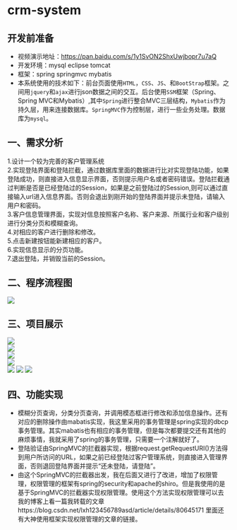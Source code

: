 # crm-system
开发前准备
---

* 视频演示地址：https://pan.baidu.com/s/1y1SvON2ShxUwjbopr7u7aQ<br>
* 开发环境：mysql eclipse tomcat<br>
* 框架：spring springmvc mybatis<br>
* 本系统使用的技术如下：前台页面使用`HTML`，`CSS`、`JS`、和`BootStrap`框架。之间用`jquery`和`ajax`进行json数据之间的交互。后台使用`SSM`框架（Spring、Spring MVC和Mybatis）,其中`Spring`进行整合MVC三层结构，`Mybatis`作为持久层，用来连接数据库。`SpringMVC`作为控制层，进行一些业务处理。数据库为`mysql`。


一、需求分析
------
1.设计一个较为完善的客户管理系统<br>
2.实现登陆界面和登陆拦截，通过数据库里面的数据进行比对实现登陆功能，如果登陆成功，则直接进入信息显示界面，否则提示用户名或者密码错误。登陆拦截通过判断是否是已经登陆过的Session，如果是之前登陆过的Session,则可以通过直接输入url进入信息界面。否则会退出到刚开始的登陆界面并提示未登陆，请输入用户和密码。<br>
3.客户信息管理界面，实现对信息按照客户名称、客户来源、所属行业和客户级别进行分类分页和模糊查询。<br>
4.对相应的客户进行删除和修改。<br>
5.点击新建按钮能新建相应的客户。<br>
6.实现信息显示的分页功能。<br>
7.退出登陆，并销毁当前的Session。<br>


二、程序流程图
----
![](http://group.store.qq.com/qun/ULZkivhtQ*pGJCc0FCm.oA!!/V3t.xGzDm8AM1u4fxwG/800?w5=758&h5=393&rf=viewer_421)  



三、项目展示
----
![](http://group.store.qq.com/qun/ULZkivhtQ*pGJCc0FCm.oA!!/V3t.xGzDoYBM1saSwwF/800?w5=1266&h5=591&rf=viewer_421)  
![](http://group.store.qq.com/qun/ULZkivhtQ*pGJCc0FCm.oA!!/V3t.xGzDoUBM1uorlUI/800?w5=423&h5=269&rf=viewer_421)  
![](http://group.store.qq.com/qun/ULZkivhtQ*pGJCc0FCm.oA!!/V3t.xGzDoQBM1sTPJk1/800?w5=1464&h5=640&rf=viewer_421)  
![](http://group.store.qq.com/qun/ULZkivhtQ*pGJCc0FCm.oA!!/V3t.xGzDoMBM1sOtL8y/800?w5=554&h5=119&rf=viewer_421)   
![](http://group.store.qq.com/qun/ULZkivhtQ*pGJCc0FCm.oA!!/V3t.xGzDoEBM1tHnG4S/800?w5=716&h5=640&rf=viewer_421)
![](http://group.store.qq.com/qun/ULZkivhtQ*pGJCc0FCm.oA!!/V3t.xGzDoABM1sJN.o1/800?w5=707&h5=640&rf=viewer_421)
![](http://group.store.qq.com/qun/ULZkivhtQ*pGJCc0FCm.oA!!/V3t.xGzDn4BM1t7Rs4H/800?w5=360&h5=202&rf=viewer_421)

四、功能实现
----
* 模糊分页查询，分类分页查询，并调用模态框进行修改和添加信息操作。还有对应的删除操作由mabatis实现，我这里采用的事务管理是spring实现的dbcp事务管理。其实mabatis也有相应的事务管理，但是每次都要提交还有其他的麻烦事情，我就采用了spring的事务管理，只需要一个注解就好了。
* 登陆验证由SpringMVC的拦截器实现，根据request.getRequestURI()方法得到用户所访问的URL，如果之前已经登陆过客户管理系统，则直接进入管理界面，否则退回登陆界面并提示“还未登陆，请登陆”。
* 由这个SpringMVC的拦截器出发，我在后面又进行了改进，增加了权限管理，权限管理的框架有spring的security和apache的shiro。但是我使用的是基于SpringMVC的拦截器实现权限管理。使用这个方法实现权限管理可以去我的博客上看一篇我转载的文章https://blog.csdn.net/lxh123456789asd/article/details/80645171 里面还有大神使用框架实现权限管理的文章的链接。
